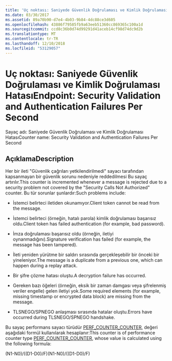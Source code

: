 ```yaml
---
title: 'Uç noktası: Saniyede Güvenlik Doğrulaması ve Kimlik Doğrulaması Hatası'
ms.date: 03/30/2017
ms.assetid: 89a70b90-d7e4-4b03-9b84-4dc88ce3d605
ms.openlocfilehash: 43886f79585fb9a63eeb51360cc869365c100a1d
ms.sourcegitcommit: ccd8c36b0d74d99291d41aceb14cf98d74dc9d2b
ms.translationtype: MT
ms.contentlocale: tr-TR
ms.lasthandoff: 12/10/2018
ms.locfileid: "53129057"
---
```

# <a name="endpoint-security-validation-and-authentication-failures-per-second"></a><span data-ttu-id="82964-102">Uç noktası: Saniyede Güvenlik Doğrulaması ve Kimlik Doğrulaması Hatası</span><span class="sxs-lookup"><span data-stu-id="82964-102">Endpoint: Security Validation and Authentication Failures Per Second</span></span>
<span data-ttu-id="82964-103">Sayaç adı: Saniyede Güvenlik Doğrulaması ve Kimlik Doğrulaması Hatası</span><span class="sxs-lookup"><span data-stu-id="82964-103">Counter name: Security Validation and Authentication Failures Per Second</span></span>  
  
## <a name="description"></a><span data-ttu-id="82964-104">Açıklama</span><span class="sxs-lookup"><span data-stu-id="82964-104">Description</span></span>  
 <span data-ttu-id="82964-105">Her bir ileti "Güvenlik çağrıları yetkilendirilmedi" sayacı tarafından kapsanmayan bir güvenlik sorunu nedeniyle reddedilmesi Bu sayaç artırılır.</span><span class="sxs-lookup"><span data-stu-id="82964-105">This counter is incremented whenever a message is rejected due to a security problem not covered by the "Security Calls Not Authorized" counter.</span></span> <span data-ttu-id="82964-106">Bu tür sorunlar şunlardır:</span><span class="sxs-lookup"><span data-stu-id="82964-106">Such problems include:</span></span>  
  
-   <span data-ttu-id="82964-107">İstemci belirteci iletiden okunamıyor.</span><span class="sxs-lookup"><span data-stu-id="82964-107">Client token cannot be read from the message.</span></span>  
  
-   <span data-ttu-id="82964-108">İstemci belirteci (örneğin, hatalı parola) kimlik doğrulaması başarısız oldu.</span><span class="sxs-lookup"><span data-stu-id="82964-108">Client token has failed authentication (for example, bad password).</span></span>  
  
-   <span data-ttu-id="82964-109">İmza doğrulaması başarısız oldu (örneğin, iletiyi oynanmadığını).</span><span class="sxs-lookup"><span data-stu-id="82964-109">Signature verification has failed (for example, the message has been tampered).</span></span>  
  
-   <span data-ttu-id="82964-110">İleti yeniden yürütme bir saldırı sırasında gerçekleşebilir bir önceki bir yineleniyor.</span><span class="sxs-lookup"><span data-stu-id="82964-110">The message is a duplicate from a previous one, which can happen during a replay attack.</span></span>  
  
-   <span data-ttu-id="82964-111">Bir şifre çözme hatası oluştu.</span><span class="sxs-lookup"><span data-stu-id="82964-111">A decryption failure has occurred.</span></span>  
  
-   <span data-ttu-id="82964-112">Gereken bazı öğeleri (örneğin, eksik bir zaman damgası veya şifrelenmiş veriler engelle) gelen iletiyi yok.</span><span class="sxs-lookup"><span data-stu-id="82964-112">Some required elements (for example, missing timestamp or encrypted data block) are missing from the message.</span></span>  
  
-   <span data-ttu-id="82964-113">TLSNEGO/SPNEGO anlaşması sırasında hatalar oluştu.</span><span class="sxs-lookup"><span data-stu-id="82964-113">Errors have occurred during TLSNEGO/SPNEGO handshake.</span></span>  
  
 <span data-ttu-id="82964-114">Bu sayaç performans sayacı türüdür [PERF_COUNTER_COUNTER](https://go.microsoft.com/fwlink/?LinkID=94649), değeri aşağıdaki formül kullanılarak hesaplanır:</span><span class="sxs-lookup"><span data-stu-id="82964-114">This counter is of performance counter type [PERF_COUNTER_COUNTER](https://go.microsoft.com/fwlink/?LinkID=94649), whose value is calculated using the following formula:</span></span>  
  
 <span data-ttu-id="82964-115">(N1-N0)/((D1-D0)/F)</span><span class="sxs-lookup"><span data-stu-id="82964-115">(N1-N0)/((D1-D0)/F)</span></span>
